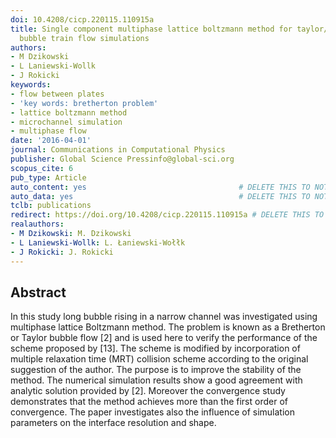 ```yaml
---
doi: 10.4208/cicp.220115.110915a
title: Single component multiphase lattice boltzmann method for taylor/bretherton
  bubble train flow simulations
authors:
- M Dzikowski
- L Laniewski-Wollk
- J Rokicki
keywords:
- flow between plates
- 'key words: bretherton problem'
- lattice boltzmann method
- microchannel simulation
- multiphase flow
date: '2016-04-01'
journal: Communications in Computational Physics
publisher: Global Science Pressinfo@global-sci.org
scopus_cite: 6
pub_type: Article
auto_content: yes                                  # DELETE THIS TO NOT AUTO GENERATE CONTENT
auto_data: yes                                     # DELETE THIS TO NOT AUTO GENERATE METADATA
tclb: publications
redirect: https://doi.org/10.4208/cicp.220115.110915a # DELETE THIS TO NOT REDIRECT
realauthors:
- M Dzikowski: M. Dzikowski
- L Laniewski-Wollk: L. Łaniewski-Wołłk
- J Rokicki: J. Rokicki
---
```



## Abstract
In this study long bubble rising in a narrow channel was investigated using multiphase lattice Boltzmann method. The problem is known as a Bretherton or Taylor bubble flow [2] and is used here to verify the performance of the scheme proposed by [13]. The scheme is modified by incorporation of multiple relaxation time (MRT) collision scheme according to the original suggestion of the author. The purpose is to improve the stability of the method. The numerical simulation results show a good agreement with analytic solution provided by [2]. Moreover the convergence study demonstrates that the method achieves more than the first order of convergence. The paper investigates also the influence of simulation parameters on the interface resolution and shape.
